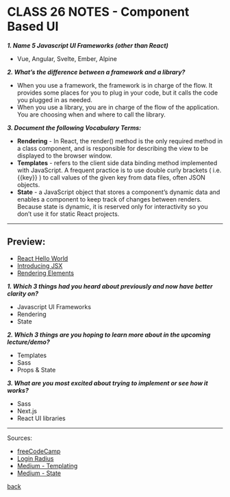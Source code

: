 # CLASS 26 NOTES - Component Based UI

***1. Name 5 Javascript UI Frameworks (other than React)***

- Vue, Angular, Svelte, Ember, Alpine

***2. What’s the difference between a framework and a library?***

- When you use a framework, the framework is in charge of the flow. It provides some places for you to plug in your code, but it calls the code you plugged in as needed.
- When you use a library, you are in charge of the flow of the application. You are choosing when and where to call the library.

***3. Document the following Vocabulary Terms:***

- **Rendering** - In React, the render() method is the only required method in a class component, and is responsible for describing the view to be displayed to the browser window.
- **Templates** - refers to the client side data binding method implemented with JavaScript. A frequent practice is to use double curly brackets ( i.e. {{key}} ) to call values of the given key from data files, often JSON objects.
- **State** - a JavaScript object that stores a component’s dynamic data and enables a component to keep track of changes between renders. Because state is dynamic, it is reserved only for interactivity so you don’t use it for static React projects.

- - -

## Preview:

- [React Hello World](https://reactjs.org/docs/hello-world.html)
- [Introducing JSX](https://reactjs.org/docs/introducing-jsx.html)
- [Rendering Elements](https://reactjs.org/docs/rendering-elements.html)

***1. Which 3 things had you heard about previously and now have better clarity on?***

- Javascript UI Frameworks
- Rendering
- State

***2. Which 3 things are you hoping to learn more about in the upcoming lecture/demo?***

- Templates
- Sass
- Props & State

***3. What are you most excited about trying to implement or see how it works?***

- Sass
- Next.js
- React UI libraries

- - -

Sources:

- [freeCodeCamp](https://www.freecodecamp.org/news/the-difference-between-a-framework-and-a-library-bd133054023f/)
- [Login Radius](https://www.loginradius.com/blog/async/understanding-react-rendering/)
- [Medium - Templating](https://medium.com/@BuildMySite1/javascript-templating-what-is-templating-7ff49d97db6b)
- [Medium - State](https://medium.com/@deedee8/what-is-state-in-react-7e4ba938df23)

[back](../README.md)
